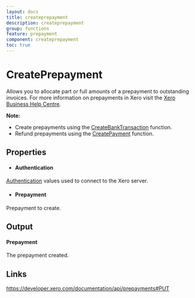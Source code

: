 ```yaml
---
layout: docs
title: createprepayment
description: createprepayment
group: functions
feature: prepayment
component: createprepayment
toc: true
---
```

CreatePrepayment
============

Allows you to allocate part or full amounts of a prepayment to outstanding invoices. For more information on prepayments in Xero visit the [Xero Business Help Centre](https://help.xero.com/int/BankAccounts_Prepayments).

**Note:**
- Create prepayments using the [CreateBankTransaction](../../BankTransaction/CreateBankTransaction/Index.md) function.
- Refund prepayments using the [CreatePayment](../../Payment/CreatePayment/Index.md) function.

Properties
----------

- #### Authentication
[Authentication](../../../Common/Authentication/Index.md) values used to connect to the Xero server.
- #### Prepayment
Prepayment to create.


Output
-----
#### Prepayment
The prepayment created.

Links
-----

https://developer.xero.com/documentation/api/prepayments#PUT
